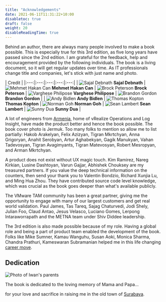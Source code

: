 ```yaml
---
title: "Acknowledgements"
date: 2021-06-11T11:31:22+10:00
disabletoc: true
draft: false
weight: 20
disableReadingTime: true
---
```


Behind an author, there are always many people involved to make a book possible. This is especially true for this 3rd edition, as five long years have passed since the 2nd edition. I am grateful for the feedback, help and encouragement provided by the following individuals. The book is a living document, so it will get regular updates over time. As IT professionals change title and companies, let's stick with just name and photo.

| Credit |
|:---:|:---:|:---:|:---:|:---:|
| ![Sajal Debnath](sajal-debnath.jpg?width=120px&display=block&spacing=0px) **Sajal Debnath** | ![Mehmet Hakan Can](mehmet-hakan-can.jpg?width=120px&display=block) **Mehmet Hakan Can** | ![Brock Peterson](brock-peterson.jpg?width=120px&display=block) **Brock Peterson** | ![Varghese Philipose](varghese-philipose.jpg?width=120px&display=block) **Varghese Philipose** | ![Brandon Gordon](brandon-gordon.jpg?width=120px&display=block) **Brandon Gordon** |
| ![Andy Bidlen](andy-bidlen.jpg?width=120px&display=block&spacing=0px) **Andy Bidlen** | ![Thomas Kopton](thomas-kopton.jpg?width=120px&display=block) **Thomas Kopton** | ![Norman Goh](norman-goh.jpg?width=120px&display=block) **Norman Goh** | ![Sean Lambert](sean-lambert.jpg?width=120px&display=block) **Sean Lambert** | ![Sunny Dua](sunny-dua.jpg?width=120px&display=block) **Sunny Dua** |

A lot of engineers from [Armenia](https://en.wikipedia.org/wiki/Armenia), home of vRealize Operations and Log Insight, have made the product better and hence the book possible. The book cover photo is Jermuk. Too many folks to mention so allow me to list partially: Hakob Arakelyan, Felix Azizyan, Tigran Mkrtchyan, Anna Grigoryan, Anahit Serobyan, Artur Aghabekyan, Gagik Manukyan, Vahan Tadevosyan, Tigran Avagimyants, Tigran Matevosyan, Robert Mesropyan, and Arman Mkrtchyan.

A product does not exist without UX magic touch. Kim Ramirez, Nareg Kirkian, Lusine Dashtoyan, Varun Gajjar, Abhishek Chouksey are my treasured partners.
If you value the deep technical information on the counters, then send your thank you to Valentin Bondzio, Richard Xunjia Lu, and Ming Hua Zhou. They have contributed source code level knowledge, which was crucial as the book goes deeper than what's available publicly.

The VMware TAM community has been a great partner, giving me the opportunity to engage with many of our largest customers and get real world validation. Paul James, Tas Tareq, Sajag Chaturvedi, Jodi Shely, Julian Foo, Claud Antao, Jesus Velasco, Luciano Gomes, Lerpong Intaraworrapath and the METNA team under Shiv Diddee leadership.

The 3rd edition is also made possible because of my role. Having a global role and being a part of product team enabled the development of the book. Folks like Mike Sumner, Kamau Wanguhu, Susan Aoki, Monica Sharma, Chandra Prathuri, Kameswaran Subramanian helped me in this life changing [career move](/miscellaneous/chapter-9-infrastructure-architect/4.9.2-global-role/).  

## Dedication

![Photo of Iwan's parents](dedication.jpg)

The book is dedicated to the loving memory of Mama and Papa...

for your love and sacrifice in raising me in the old town of [Surabaya](https://www.youtube.com/watch?v=5KNb8r5mqNg).

